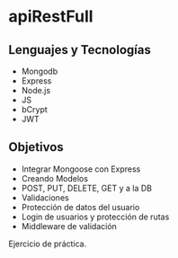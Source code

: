 # apiRestFull

## Lenguajes y Tecnologías

- Mongodb
- Express
- Node.js
- JS
- bCrypt
- JWT



## Objetivos

- Integrar Mongoose con Express
- Creando Modelos
- POST, PUT, DELETE, GET y a la DB 
- Validaciones
- Protección de datos del usuario
- Login de usuarios y protección de rutas
- Middleware de validación

Ejercicio de práctica.


